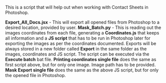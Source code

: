 This is a script that will help out when working with Contact Sheets in Photoshop.

**Export_All_Docs.jsx** - This will export all opened files from Photoshop to a desired location, provided by user.
**Mask_Batch.py** - This is reading out the images coordinates from each file, generating a **Coordinates.js** that keeps all information and a **JS script** that has to be run in Photoshop later for exporting the images as per the coordinates documented.
Exports will be always stored in a new folder called **Export** in the same folder as the images, coordinates and JS script.
The script can be executed via the **Execute batch** bat file.
**Printing coordinates single file** does the same as first script above, but for only one image. Image path has to be provided.
**Mask Export single file** does the same as the above JS script, but for only the opened file in Photoshop.
